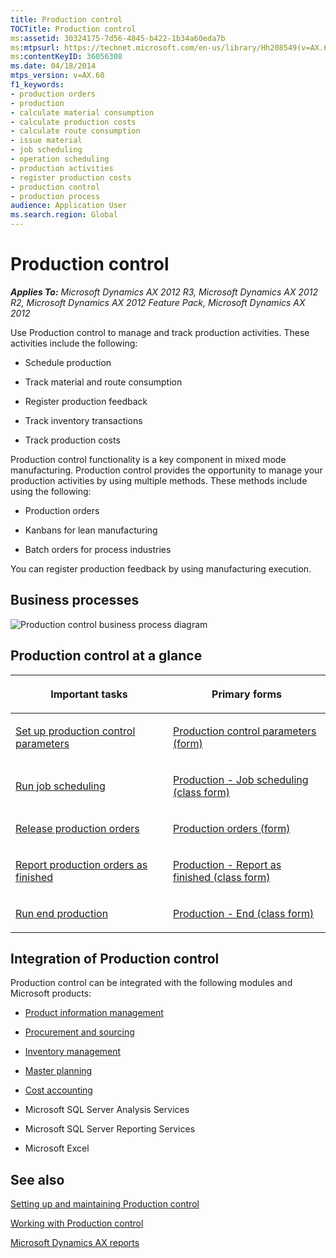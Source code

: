 ```yaml
---
title: Production control
TOCTitle: Production control
ms:assetid: 30324175-7d56-4845-b422-1b34a60eda7b
ms:mtpsurl: https://technet.microsoft.com/en-us/library/Hh208549(v=AX.60)
ms:contentKeyID: 36056308
ms.date: 04/18/2014
mtps_version: v=AX.60
f1_keywords:
- production orders
- production
- calculate material consumption
- calculate production costs
- calculate route consumption
- issue material
- job scheduling
- operation scheduling
- production activities
- register production costs
- production control
- production process
audience: Application User
ms.search.region: Global
---
```


# Production control 


_**Applies To:** Microsoft Dynamics AX 2012 R3, Microsoft Dynamics AX 2012 R2, Microsoft Dynamics AX 2012 Feature Pack, Microsoft Dynamics AX 2012_

Use Production control to manage and track production activities. These activities include the following:

  - Schedule production

  - Track material and route consumption

  - Register production feedback

  - Track inventory transactions

  - Track production costs

Production control functionality is a key component in mixed mode manufacturing. Production control provides the opportunity to manage your production activities by using multiple methods. These methods include using the following:

  - Production orders

  - Kanbans for lean manufacturing

  - Batch orders for process industries

You can register production feedback by using manufacturing execution.

## Business processes

 ![Production control business process diagram](images/Hh208549.ProductionControlBusinessProcess(AX.60).gif "Production control business process diagram")

## Production control at a glance

<table>
<colgroup>
<col style="width: 50%" />
<col style="width: 50%" />
</colgroup>
<thead>
<tr class="header">
<th><p>Important tasks</p></th>
<th><p>Primary forms</p></th>
</tr>
</thead>
<tbody>
<tr class="odd">
<td><p><a href="set-up-production-control-parameters.md">Set up production control parameters</a></p></td>
<td><p><a href="https://technet.microsoft.com/en-us/library/aa498700(v=ax.60)">Production control parameters (form)</a></p></td>
</tr>
<tr class="even">
<td><p><a href="run-job-scheduling.md">Run job scheduling</a></p></td>
<td><p><a href="https://technet.microsoft.com/en-us/library/aa584348(v=ax.60)">Production - Job scheduling (class form)</a></p></td>
</tr>
<tr class="odd">
<td><p><a href="release-production-orders.md">Release production orders</a></p></td>
<td><p><a href="https://technet.microsoft.com/en-us/library/aa617966(v=ax.60)">Production orders (form)</a></p></td>
</tr>
<tr class="even">
<td><p><a href="report-production-orders-as-finished.md">Report production orders as finished</a></p></td>
<td><p><a href="https://technet.microsoft.com/en-us/library/aa600184(v=ax.60)">Production - Report as finished (class form)</a></p></td>
</tr>
<tr class="odd">
<td><p><a href="run-end-production.md">Run end production</a></p></td>
<td><p><a href="https://technet.microsoft.com/en-us/library/aa582905(v=ax.60)">Production - End (class form)</a></p></td>
</tr>
</tbody>
</table>


## Integration of Production control

Production control can be integrated with the following modules and Microsoft products:

  - [Product information management](product-information-management.md)

  - [Procurement and sourcing](procurement-and-sourcing.md)

  - [Inventory management](inventory-management.md)

  - [Master planning](master-planning.md)

  - [Cost accounting](cost-accounting.md)

  - Microsoft SQL Server Analysis Services

  - Microsoft SQL Server Reporting Services

  - Microsoft Excel

## See also

[Setting up and maintaining Production control](setting-up-and-maintaining-production-control.md)

[Working with Production control](working-with-production-control.md)

[Microsoft Dynamics AX reports](microsoft-dynamics-ax-reports.md)

  



